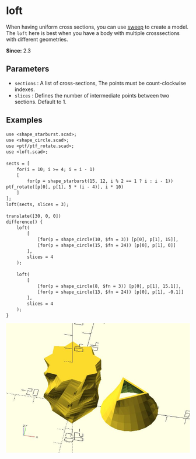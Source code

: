 # loft

When having uniform cross sections, you can use [sweep](https://openhome.cc/eGossip/OpenSCAD/lib2x-sweep.html) to create a model. The `loft` here is best when you have a body with multiple crosssections with different geometries. 

**Since:** 2.3

## Parameters

- `sections` : A list of cross-sections, The points must be count-clockwise indexes.
- `slices` : Defines the number of intermediate points between two sections. Default to 1.

## Examples

	use <shape_starburst.scad>;
	use <shape_circle.scad>;
	use <ptf/ptf_rotate.scad>;
	use <loft.scad>;
		
	sects = [
		for(i = 10; i >= 4; i = i - 1)
		[
			for(p = shape_starburst(15, 12, i % 2 == 1 ? i : i - 1)) ptf_rotate([p[0], p[1], 5 * (i - 4)], i * 10)
		]
	];
	loft(sects, slices = 3);

	translate([30, 0, 0])
	difference() {
		loft(
			[
				[for(p = shape_circle(10, $fn = 3)) [p[0], p[1], 15]],
				[for(p = shape_circle(15, $fn = 24)) [p[0], p[1], 0]]        
			],
			slices = 4
		);

		loft(
			[
				[for(p = shape_circle(8, $fn = 3)) [p[0], p[1], 15.1]],
				[for(p = shape_circle(13, $fn = 24)) [p[0], p[1], -0.1]]        
			],
			slices = 4
		);    
	}

![loft](images/lib2x-loft-1.JPG)




